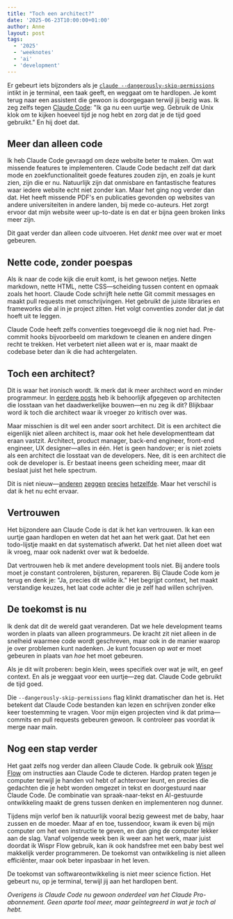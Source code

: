 ```yaml
---
title: "Toch een architect?"
date: '2025-06-23T10:00:00+01:00'
author: Anne
layout: post
tags:
  - '2025'
  - 'weeknotes'
  - 'ai'
  - 'development'
---
```


Er gebeurt iets bijzonders als je [`claude --dangerously-skip-permissions`](https://docs.anthropic.com/en/docs/claude-code) intikt in je terminal, een taak geeft, en weggaat om te hardlopen. Je komt terug naar een assistent die gewoon is doorgegaan terwijl jij bezig was. Ik zeg zelfs tegen [Claude Code](https://docs.anthropic.com/en/docs/claude-code): "Ik ga nu een uurtje weg. Gebruik de Unix klok om te kijken hoeveel tijd je nog hebt en zorg dat je de tijd goed gebruikt." En hij doet dat.

## Meer dan alleen code

Ik heb Claude Code gevraagd om deze website beter te maken. Om wat missende features te implementeren. Claude Code bedacht zelf dat dark mode en zoekfunctionaliteit goede features zouden zijn, en zoals je kunt zien, zijn die er nu. Natuurlijk zijn dat onmisbare en fantastische features waar iedere website echt niet zonder kan. Maar het ging nog verder dan dat. Het heeft missende PDF's en publicaties gevonden op websites van andere universiteiten in andere landen, bij mede co-auteurs. Het zorgt ervoor dat mijn website weer up-to-date is en dat er bijna geen broken links meer zijn.

Dit gaat verder dan alleen code uitvoeren. Het *denkt* mee over wat er moet gebeuren.

## Nette code, zonder poespas

Als ik naar de code kijk die eruit komt, is het gewoon netjes. Nette markdown, nette HTML, nette CSS—scheiding tussen content en opmaak zoals het hoort. Claude Code schrijft hele nette Git commit messages en maakt pull requests met omschrijvingen. Het gebruikt de juiste libraries en frameworks die al in je project zitten. Het volgt conventies zonder dat je dat hoeft uit te leggen.

Claude Code heeft zelfs conventies toegevoegd die ik nog niet had. Pre-commit hooks bijvoorbeeld om markdown te cleanen en andere dingen recht te trekken. Het verbetert niet alleen wat er is, maar maakt de codebase beter dan ik die had achtergelaten.

## Toch een architect?

Dit is waar het ironisch wordt. Ik merk dat ik meer architect word en minder programmeur. In [eerdere posts](/2025/04/11/maken-over-schrijven.html) heb ik behoorlijk afgegeven op architecten die losstaan van het daadwerkelijke bouwen—en nu zeg ik dit? Blijkbaar word ik toch die architect waar ik vroeger zo kritisch over was.

Maar misschien is dit wel een ander soort architect. Dit is een architect die eigenlijk niet alleen architect is, maar ook het hele developmentteam dat eraan vastzit. Architect, product manager, back-end engineer, front-end engineer, UX designer—alles in één. Het is geen handover; er is niet zoiets als een architect die losstaat van de developers. Nee, dit is een architect die ook de developer is. Er bestaat ineens geen scheiding meer, maar dit beslaat juist het hele spectrum.

Dit is niet nieuw—[anderen](https://simonwillison.net/2025/Mar/19/vibe-coding/) [zeggen](https://www.youtube.com/watch?v=LCEmiRjPEtQ) [precies](https://brainhub.eu/library/software-developer-age-of-ai) [hetzelfde](https://newsletter.pragmaticengineer.com/p/vibe-coding-as-a-software-engineer). Maar het verschil is dat ik het nu echt ervaar.

## Vertrouwen

Het bijzondere aan Claude Code is dat ik het kan vertrouwen. Ik kan een uurtje gaan hardlopen en weten dat het aan het werk gaat. Dat het een todo-lijstje maakt en dat systematisch afwerkt. Dat het niet alleen doet wat ik vroeg, maar ook nadenkt over wat ik bedoelde.

Dat vertrouwen heb ik met andere development tools niet. Bij andere tools moet je constant controleren, bijsturen, repareren. Bij Claude Code kom je terug en denk je: "Ja, precies dit wilde ik." Het begrijpt context, het maakt verstandige keuzes, het laat code achter die je zelf had willen schrijven.

## De toekomst is nu

Ik denk dat dit de wereld gaat veranderen. Dat we hele development teams worden in plaats van alleen programmeurs. De kracht zit niet alleen in de snelheid waarmee code wordt geschreven, maar ook in de manier waarop je over problemen kunt nadenken. Je kunt focussen op *wat* er moet gebeuren in plaats van *hoe* het moet gebeuren.

Als je dit wilt proberen: begin klein, wees specifiek over wat je wilt, en geef context. En als je weggaat voor een uurtje—zeg dat. Claude Code gebruikt de tijd goed.

Die `--dangerously-skip-permissions` flag klinkt dramatischer dan het is. Het betekent dat Claude Code bestanden kan lezen en schrijven zonder elke keer toestemming te vragen. Voor mijn eigen projecten vind ik dat prima—commits en pull requests gebeuren gewoon. Ik controleer pas voordat ik merge naar main.

## Nog een stap verder

Het gaat zelfs nog verder dan alleen Claude Code. Ik gebruik ook [Wispr Flow](https://wispr.ai/) om instructies aan Claude Code te dicteren. Hardop praten tegen je computer terwijl je handen vol hebt of achterover leunt, en precies die gedachten die je hebt worden omgezet in tekst en doorgestuurd naar Claude Code. De combinatie van spraak-naar-tekst en AI-gestuurde ontwikkeling maakt de grens tussen denken en implementeren nog dunner.

Tijdens mijn verlof ben ik natuurlijk vooral bezig geweest met de baby, haar zussen en de moeder. Maar af en toe, tussendoor, kwam ik even bij mijn computer om het een instructie te geven, en dan ging de computer lekker aan de slag. Vanaf volgende week ben ik weer aan het werk, maar juist doordat ik Wispr Flow gebruik, kan ik ook handsfree met een baby best wel makkelijk verder programmeren. De toekomst van ontwikkeling is niet alleen efficiënter, maar ook beter inpasbaar in het leven.

De toekomst van softwareontwikkeling is niet meer science fiction. Het gebeurt nu, op je terminal, terwijl jij aan het hardlopen bent.

*Overigens is Claude Code nu gewoon onderdeel van het Claude Pro-abonnement. Geen aparte tool meer, maar geïntegreerd in wat je toch al hebt.*
